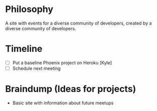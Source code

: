 # Philosophy
A site with events for a diverse community of developers, created by a diverse community of developers.

# Timeline
* [ ] Put a baseline Phoenix project on Heroku [Kyle]
* [ ] Schedule next meeting

# Braindump (Ideas for projects)
* Basic site with information about future meetups
